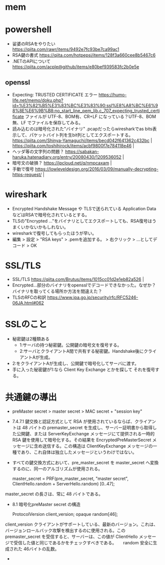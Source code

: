 # mem

# powershell
- 娑婆のRSAをやりたい https://qiita.com/rawr/items/9492e7fc93be7ca99ac1
- RSA鍵の書式 https://qiita.com/hotpepsi/items/128f3a660cee8b5467c6
- .NETのAPIについて https://qiita.com/acple@github/items/e80bef939583fc2b0e5e
## openssl 
- Expecting: TRUSTED CERTIFICATE エラー
  https://humo-life.net/memo/doku.php?id=%E3%82%B5%E3%83%BC%E3%83%90:ssl%E8%A8%BC%E6%98%8E%E6%9B%B8:no_start_line_pem_lib.c_707_expecting_trusted_certificate
  ファイルが UTF-8、BOM有、CR+LF になっている？UTF-8、BOM無、LF でファイルを保存してみる。
- 読み込むのは暗号化された"バイナリ" .pcapだったらwiresharkでas bits表示して、パケットバイト列を生bit列としてエクスポートする。
  https://qiita.com/Shinya-Yamaguchi/items/becd042f641362c432bc | 
  https://qiita.com/toshihirock/items/acbf9800f7e784118e46 | 
- ヘッダ等の文字列の問題？ https://sabakan-haruka.hatenadiary.org/entry/20080430/1209536052 |
- 暗号文の破損？ https://jpcloud.net/q/nmpcaxam | 
- 手動で復号 https://lowleveldesign.org/2016/03/09/manually-decrypting-https-request/ | 

# wireshark
- Encrypted Handshake Message や TLSで送られている Application Data などはRSAで暗号化されているとする。
- TLSの"Encrypted ..."をバイナリとしてエクスポートしても、RSA復号はうまくいかないかもしれない。
- wiresharkで復号してもらったほうが早い。
- 編集 > 設定 > "RSA keys" > .pemを追加する。 > 右クリック > ...としてデコード > OK

# SSL/TLS
- SSL/TLS https://qiita.com/Brutus/items/1015cc01d2e1eb82a526 |
- Encrypted...部分のバイナリをopensslでデコードできなかった。なぜか？バイナリを取ってくる場所か方法を間違えた？
- TLSのRFCの和訳 https://www.ipa.go.jp/security/rfc/RFC5246-06JA.html#062

# SSLのこと
- 秘密鍵は2種類ある
  - 1:サーバの持つ秘密鍵。公開鍵の暗号文を復号する。
  - 2:サーバとクライアントA間で共有する秘密鍵。Handshake後にクライアントAが生成。
- 2:をクライアントAが生成し、公開鍵で暗号化してサーバに渡す。
- 手に入った秘密鍵が1:なら Client Key Exchange とかを探して それを復号する。

# 共通鍵の導出
- preMaster secret > master secret > MAC secret + "session key"
- 7.4.7.1 鍵交換と認証方式として RSA が使用されているならば、クライアントは 48 バイトの premaster_secret を生成し、サーバー証明書から取得した公開鍵、または ServerKeyExchange メッセージにて提供される一時的 RSA 鍵を使用して暗号化する。その結果を EncryptedPreMasterSecret メッセージに含め送信する。この構造は ClientKeyExchange メッセージの一種であり、これ自体は独立したメッセージというわけではない。
- すべての鍵交換方式において、pre_master_secret を master_secret へ変換するのに、同一のアルゴリズムが使用される。

  master_secret = PRF(pre_master_secret, "master secret",
  ClientHello.random + ServerHello.random)
  [0..47];

master_secret の長さは、常に 48 バイトである。
- 8.1 暗号化preMaster secret の構造

  ProtocolVersion client_version;
  opaque random[46];

client_version
クライアントがサポートしている、最新のバージョン。これは、バージョンロールバック攻撃を検出するのに使用される。この premaster_secret を受信すると、サーバーは、この値が ClientHello メッセージで受信した値と同じであるかをチェックすべきである。
　
random
安全に生成された 46バイトの乱数。


- 
